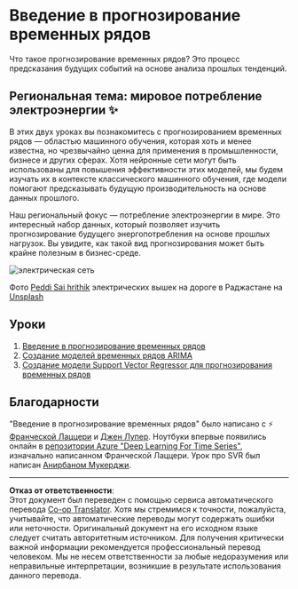 <!--
CO_OP_TRANSLATOR_METADATA:
{
  "original_hash": "61342603bad8acadbc6b2e4e3aab3f66",
  "translation_date": "2025-08-29T20:38:18+00:00",
  "source_file": "7-TimeSeries/README.md",
  "language_code": "ru"
}
-->
# Введение в прогнозирование временных рядов

Что такое прогнозирование временных рядов? Это процесс предсказания будущих событий на основе анализа прошлых тенденций.

## Региональная тема: мировое потребление электроэнергии ✨

В этих двух уроках вы познакомитесь с прогнозированием временных рядов — областью машинного обучения, которая хоть и менее известна, но чрезвычайно ценна для применения в промышленности, бизнесе и других сферах. Хотя нейронные сети могут быть использованы для повышения эффективности этих моделей, мы будем изучать их в контексте классического машинного обучения, где модели помогают предсказывать будущую производительность на основе данных прошлого.

Наш региональный фокус — потребление электроэнергии в мире. Это интересный набор данных, который позволяет изучить прогнозирование будущего энергопотребления на основе прошлых нагрузок. Вы увидите, как такой вид прогнозирования может быть крайне полезным в бизнес-среде.

![электрическая сеть](../../../translated_images/electric-grid.0c21d5214db09ffae93c06a87ca2abbb9ba7475ef815129c5b423d7f9a7cf136.ru.jpg)

Фото [Peddi Sai hrithik](https://unsplash.com/@shutter_log?utm_source=unsplash&utm_medium=referral&utm_content=creditCopyText) электрических вышек на дороге в Раджастане на [Unsplash](https://unsplash.com/s/photos/electric-india?utm_source=unsplash&utm_medium=referral&utm_content=creditCopyText)

## Уроки

1. [Введение в прогнозирование временных рядов](1-Introduction/README.md)
2. [Создание моделей временных рядов ARIMA](2-ARIMA/README.md)
3. [Создание модели Support Vector Regressor для прогнозирования временных рядов](3-SVR/README.md)

## Благодарности

"Введение в прогнозирование временных рядов" было написано с ⚡️ [Франческой Лаццери](https://twitter.com/frlazzeri) и [Джен Лупер](https://twitter.com/jenlooper). Ноутбуки впервые появились онлайн в [репозитории Azure "Deep Learning For Time Series"](https://github.com/Azure/DeepLearningForTimeSeriesForecasting), изначально написанном Франческой Лаццери. Урок про SVR был написан [Анирбаном Мукерджи](https://github.com/AnirbanMukherjeeXD).

---

**Отказ от ответственности**:  
Этот документ был переведен с помощью сервиса автоматического перевода [Co-op Translator](https://github.com/Azure/co-op-translator). Хотя мы стремимся к точности, пожалуйста, учитывайте, что автоматические переводы могут содержать ошибки или неточности. Оригинальный документ на его исходном языке следует считать авторитетным источником. Для получения критически важной информации рекомендуется профессиональный перевод человеком. Мы не несем ответственности за любые недоразумения или неправильные интерпретации, возникшие в результате использования данного перевода.
